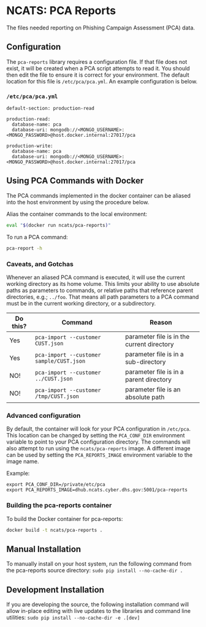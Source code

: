 # NCATS: PCA Reports

The files needed reporting on Phishing Campaign Assessment (PCA) data.

## Configuration

The `pca-reports` library requires a configuration file.  If that file does not exist, it will be created when a PCA script attempts to read it.  You should then edit the file to ensure it is correct for your environment.  The default location for this file is `/etc/pca/pca.yml`.  An example configuration is below.

### `/etc/pca/pca.yml`
```
default-section: production-read

production-read:
  database-name: pca
  database-uri: mongodb://<MONGO_USERNAME>:<MONGO_PASSWORD>@host.docker.internal:27017/pca

production-write:
  database-name: pca
  database-uri: mongodb://<MONGO_USERNAME>:<MONGO_PASSWORD>@host.docker.internal:27017/pca
```

## Using PCA Commands with Docker
The PCA commands implemented in the docker container can be aliased into the host environment by using the procedure below.

Alias the container commands to the local environment:
```bash
eval "$(docker run ncats/pca-reports)"
```

To run a PCA command:
```bash
pca-report -h
```

### Caveats, and Gotchas

Whenever an aliased PCA command is executed, it will use the current working directory as its home volume.  This limits your ability to use absolute paths as parameters to commands, or relative paths that reference parent directories, e.g.; `../foo`.  That means all path parameters to a PCA command must be in the current working directory, or a subdirectory.  

| Do this?        | Command                                   | Reason  |
| ------------- |---------------------------------------------| --------|
| Yes           | `pca-import --customer CUST.json`           | parameter file is in the current directory |
| Yes           | `pca-import --customer sample/CUST.json`    | parameter file is in a sub-directory |
| NO!           | `pca-import --customer ../CUST.json`        | parameter file is in a parent directory |
| NO!           | `pca-import --customer /tmp/CUST.json`      | parameter file is an absolute path |

### Advanced configuration

By default, the container will look for your PCA configuration in `/etc/pca`.  This location can be changed by setting the `PCA_CONF_DIR` environment variable to point to your PCA configuration directory.  The commands will also attempt to run using the `ncats/pca-reports` image.  A different image can be used by setting the `PCA_REPORTS_IMAGE` environment variable to the image name.

Example:
```
export PCA_CONF_DIR=/private/etc/pca
export PCA_REPORTS_IMAGE=dhub.ncats.cyber.dhs.gov:5001/pca-reports
```

### Building the pca-reports container
To build the Docker container for pca-reports:

```bash
docker build -t ncats/pca-reports .
```

## Manual Installation
To manually install on your host system, run the following command from the pca-reports source directory:
`sudo pip install --no-cache-dir .`

## Development Installation
If you are developing the source, the following installation command will allow in-place editing with live updates to the libraries and command line utilities:
`sudo pip install --no-cache-dir -e .[dev]`
